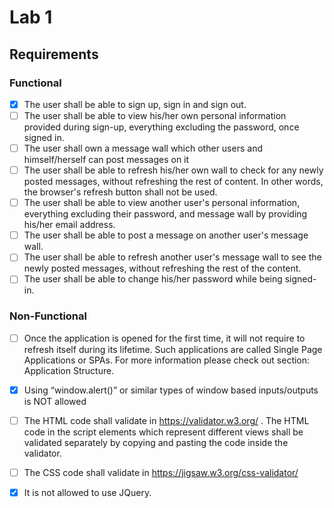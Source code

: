 # Lab 1

## Requirements

### Functional

- [x] The user shall be able to sign up, sign in and sign out.
- [ ] The user shall be able to view his/her own personal information provided during sign-up, everything excluding the password, once signed in.
- [ ] The user shall own a message wall which other users and himself/herself can post messages on it
- [ ] The user shall be able to refresh his/her own wall to check for any newly posted messages, without refreshing the rest of content. In other words, the browser's refresh button shall not be used.
- [ ] The user shall be able to view another user's personal information, everything excluding their password, and message wall by providing his/her email address.
- [ ] The user shall be able to post a message on another user's message wall.
- [ ] The user shall be able to refresh another user's message wall to see the newly posted messages, without refreshing the rest of the content.
- [ ] The user shall be able to change his/her password while being signed-in.

### Non-Functional

- [ ] Once the application is opened for the first time, it will not require to refresh itself during its lifetime. Such applications are called Single Page Applications or SPAs. For more information please check out section: Application Structure.
- [x] Using “window.alert()” or similar types of window based inputs/outputs is NOT allowed
- [ ] The HTML code shall validate in https://validator.w3.org/ . The HTML code in the script elements which represent different views shall be validated separately by copying and pasting the code inside the validator.
- [ ] The CSS code shall validate in https://jigsaw.w3.org/css-validator/
- [x] It is not allowed to use JQuery.

